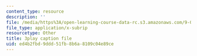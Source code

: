 ```yaml
---
content_type: resource
description: ''
file: /media/https%3A/open-learning-course-data-rc.s3.amazonaws.com/9-00sc-introduction-to-psychology-fall-2011/ed4b2fbd9ddd51fb8b6a8109c04e89ce_yBYebcVw8Zk.vtt
file_type: application/x-subrip
resourcetype: Other
title: 3play caption file
uid: ed4b2fbd-9ddd-51fb-8b6a-8109c04e89ce
---
```

